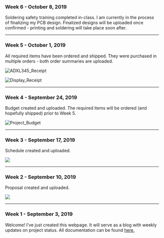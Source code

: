 <html>
  <head></head>
  <body>
    <h3 id="october-8-2019-week-6">Week 6 - October 8, 2019</h3>
   <p>Soldering safety training completed in-class. I am currently in the process of finalizing my PCB design. Finalized designs will be uploaded once confirmed - printing and soldering will take place soon after.</p>
   <hr>
    
   <h3 id="october-1-2019-week-5">Week 5 - October 1, 2019</h3>
   <p>All required items have been ordered and shipped. They were purchased in multiple orders - both order summaries are uploaded.</p>
   <p><img src="/SmartWatch/Images/Adafruit_ADXL345_Order_Redacted.png" alt="ADXL345_Receipt"/></p>
   <p><img src="/SmartWatch/Images/Kuman_OLEDDisplay_Order_Redacted.png" alt="Display_Receipt"/></p>
   <hr>    

   <h3 id="september-24-2019-week-4">Week 4 - September 24, 2019</h3>
   <p>Budget created and uploaded. The required items will be ordered (and hopefully shipped) prior to Week 5.</p>
   <p><img src="/SmartWatch/Images/ProjectBudgetImage.png" alt="Project_Budget"/></p>
   <hr>
    
   <h3 id="september-17-2019-week-3">Week 3 - September 17, 2019</h3>
   <p>Schedule created and uploaded.</p>
   <p><img src="/SmartWatch/Images/ProjectTimelineImage.png"/></p>
   <hr>

   <h3 id="september-10-2019-week-2">Week 2 - September 10, 2019</h3>
   <p>Proposal created and uploaded.</p>
   <p><img src="/SmartWatch/Images/ProjectProposalImage.png"/></p>
   <hr>

   <h3 id="september-03-2019-week-1">Week 1 - September 3, 2019</h3>
   <p>Welcome! I've just created this webpage. It will serve as a blog with weekly updates on project status. All documentation can be found <a href="https://github.com/Breezydust/SmartWatch/tree/master/Documentation">here.</a></p>
   </body>
</html>
